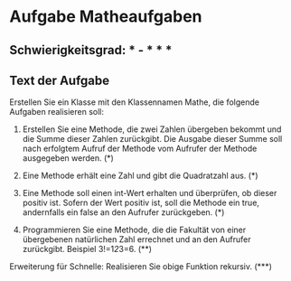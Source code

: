 # Aufgabe Matheaufgaben

## Schwierigkeitsgrad: * - * * *

## Text der Aufgabe
Erstellen Sie ein Klasse mit den Klassennamen Mathe, die folgende Aufgaben realisieren soll:

1. Erstellen Sie eine Methode, die zwei Zahlen übergeben bekommt und die Summe dieser Zahlen zurückgibt. Die Ausgabe dieser Summe soll nach erfolgtem Aufruf der Methode vom Aufrufer der Methode ausgegeben werden. (*)

2. Eine Methode erhält eine Zahl und gibt die Quadratzahl aus. (*)

3.	Eine Methode soll einen int-Wert erhalten und überprüfen, ob dieser positiv ist. Sofern der Wert positiv ist, soll die Methode ein true, andernfalls ein false an den Aufrufer zurückgeben. (*)

4.	Programmieren Sie eine Methode, die die Fakultät von einer übergebenen natürlichen Zahl errechnet und an den Aufrufer zurückgibt. Beispiel 3!=1*2*3=6. (**)

Erweiterung für Schnelle: Realisieren Sie obige Funktion rekursiv. (***)

